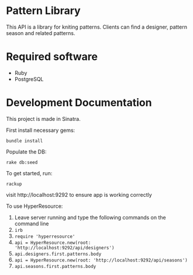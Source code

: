 # Pattern Library

This API is a library for kniting patterns. Clients can find a designer, pattern season and related patterns.

# Required software

* Ruby
* PostgreSQL

# Development Documentation

This project is made in Sinatra.

First install  necessary gems:
```
bundle install
```

Populate the DB:
```
rake db:seed
```

To get started, run:

```
rackup
```

visit http://localhost:9292 to ensure app is working correctly

To use HyperResource:

1) Leave server running and type the following commands on the command line
2) `irb`
3) `require 'hyperresource'`
4) `api = HyperResource.new(root: 'http://localhost:9292/api/designers')`
5) `api.designers.first.patterns.body`
6) `api = HyperResource.new(root: 'http://localhost:9292/api/seasons')`
7) `api.seasons.first.patterns.body`
